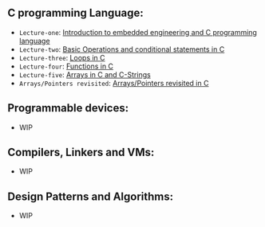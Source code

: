 ## C programming Language: 
- `Lecture-one`: [Introduction to embedded engineering and C programming language](https://google-developers-sohag.github.io//Embedded-Systems-Roadmap/lecture-one/raw-docs/lecture-one.html)
- `Lecture-two`: [Basic Operations and conditional statements in C](https://google-developers-sohag.github.io//Embedded-Systems-Roadmap/lecture-two/raw-docs/lecture-two.html)
- `Lecture-three`: [Loops in C](https://google-developers-sohag.github.io//Embedded-Systems-Roadmap/lecture-three/raw-docs/lecture-three.html)
- `Lecture-four`: [Functions in C](https://google-developers-sohag.github.io//Embedded-Systems-Roadmap/lecture-four/raw-docs/lecture-four.html)
- `Lecture-five`: [Arrays in C and C-Strings](https://google-developers-sohag.github.io//Embedded-Systems-Roadmap/lecture-five/raw-docs/lecture-five.html)
- `Arrays/Pointers revisited`: [Arrays/Pointers revisited in C](https://software-hardware-codesign.github.io/AVR-Sandbox/HelloArrays/)

## Programmable devices: 
- WIP

## Compilers, Linkers and VMs: 
- WIP

## Design Patterns and Algorithms: 
- WIP
